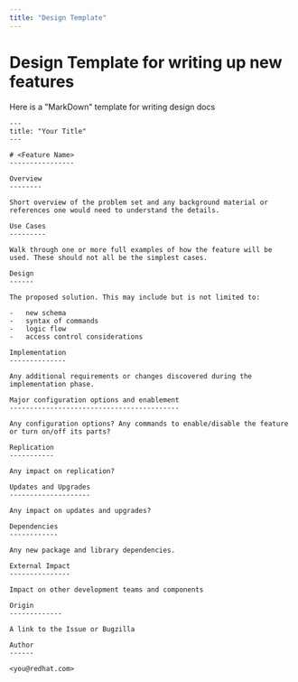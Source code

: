 ```yaml
---
title: "Design Template"
---
```


# Design Template for writing up new features

Here is a "MarkDown" template for writing design docs

    ---
    title: "Your Title"
    ---
    
    # <Feature Name>
    ----------------

    Overview
    --------

    Short overview of the problem set and any background material or references one would need to understand the details.

    Use Cases
    ---------

    Walk through one or more full examples of how the feature will be used. These should not all be the simplest cases.

    Design
    ------

    The proposed solution. This may include but is not limited to:

    -   new schema
    -   syntax of commands
    -   logic flow
    -   access control considerations

    Implementation
    --------------

    Any additional requirements or changes discovered during the implementation phase.

    Major configuration options and enablement
    ------------------------------------------

    Any configuration options? Any commands to enable/disable the feature or turn on/off its parts?

    Replication
    -----------

    Any impact on replication?

    Updates and Upgrades
    --------------------

    Any impact on updates and upgrades?

    Dependencies
    ------------

    Any new package and library dependencies.

    External Impact
    ---------------

    Impact on other development teams and components

    Origin
    -------------

    A link to the Issue or Bugzilla

    Author
    ------

    <you@redhat.com>

